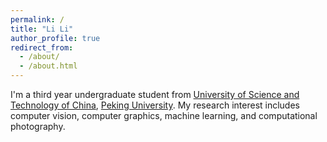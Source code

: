```yaml
---
permalink: /
title: "Li Li"
author_profile: true
redirect_from: 
  - /about/
  - /about.html
---
```


I'm a third year undergraduate student from [University of Science and Technology of China](https://eecs.pku.edu.cn/), [Peking University](https://www.pku.edu.cn/). My research interest includes computer vision, computer graphics, machine learning, and computational photography.



